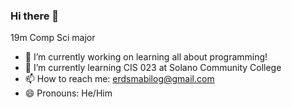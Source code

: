 ### Hi there 👋

<!--
**erdsmabilog/erdsmabilog** is a ✨ _special_ ✨ repository because its `README.md` (this file) appears on your GitHub profile.

Here are some ideas to get you started:

- 🔭 I’m currently working on ...
- 🌱 I’m currently learning ...
- 👯 I’m looking to collaborate on ...
- 🤔 I’m looking for help with ...
- 💬 Ask me about ...
- 📫 How to reach me: ...
- 😄 Pronouns: ...
- ⚡ Fun fact: ...
-->
19m Comp Sci major
- 🔭 I’m currently working on learning all about programming!
- 🌱 I’m currently learning CIS 023 at Solano Community College
- 📫 How to reach me: erdsmabilog@gmail.com
- 😄 Pronouns: He/Him
